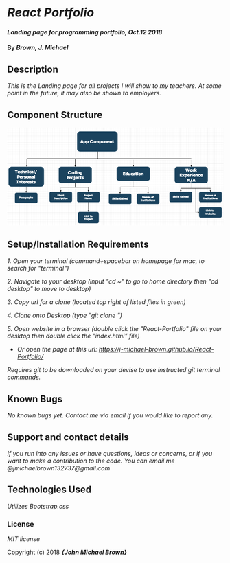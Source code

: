 # _React Portfolio_

#### _Landing page for programming portfolio, Oct.12 2018_

#### By _**Brown, J. Michael**_

## Description

_This is the Landing page for all projects I will show to my teachers. At some point in the future, it may also be shown to employers._

## Component Structure

![alt text](src/assets/component-tree.png)

## Setup/Installation Requirements

 _1. Open your terminal (command+spacebar on homepage for mac, to search for "terminal")_

 _2. Navigate to your desktop (input "cd ~" to go to home directory then "cd desktop" to move to desktop)_

 _3. Copy url for a clone (located top right of listed files in green)_

 _4. Clone onto Desktop (type "git clone <url link>")_

 _5. Open website in a browser (double click the "React-Portfolio" file on your desktop then double click the "index.html" file)_

* _Or open the page at this url: https://j-michael-brown.github.io/React-Portfolio/_

_Requires git to be downloaded on your devise to use instructed git terminal commands._

## Known Bugs

_No known bugs yet. Contact me via email if you would like to report any._

## Support and contact details

_If you run into any issues or have questions, ideas or concerns, or if you want to make a contribution to the code. You can email me @jmichaelbrown132737@gmail.com_

## Technologies Used

_Utilizes Bootstrap.css_

### License

*MIT license*

Copyright (c) 2018 **_{John Michael Brown}_**
